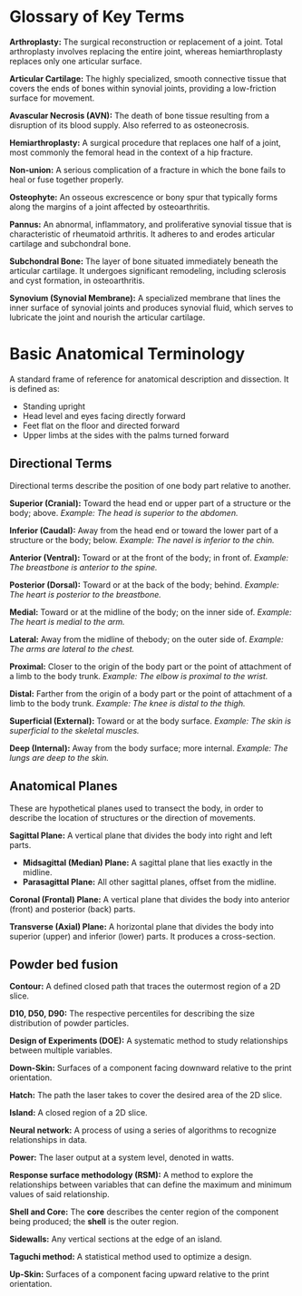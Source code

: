 # Glossary of Key Terms

**Arthroplasty:** The surgical reconstruction or replacement of a joint. Total arthroplasty involves replacing the entire joint, whereas hemiarthroplasty replaces only one articular surface.

**Articular Cartilage:** The highly specialized, smooth connective tissue that covers the ends of bones within synovial joints, providing a low-friction surface for movement.

**Avascular Necrosis (AVN):** The death of bone tissue resulting from a disruption of its blood supply. Also referred to as osteonecrosis.

**Hemiarthroplasty:** A surgical procedure that replaces one half of a joint, most commonly the femoral head in the context of a hip fracture.

**Non-union:** A serious complication of a fracture in which the bone fails to heal or fuse together properly.

**Osteophyte:** An osseous excrescence or bony spur that typically forms along the margins of a joint affected by osteoarthritis.

**Pannus:** An abnormal, inflammatory, and proliferative synovial tissue that is characteristic of rheumatoid arthritis. It adheres to and erodes articular cartilage and subchondral bone.

**Subchondral Bone:** The layer of bone situated immediately beneath the articular cartilage. It undergoes significant remodeling, including sclerosis and cyst formation, in osteoarthritis.

**Synovium (Synovial Membrane):** A specialized membrane that lines the inner surface of synovial joints and produces synovial fluid, which serves to lubricate the joint and nourish the articular cartilage.

# Basic Anatomical Terminology

A standard frame of reference for anatomical description and dissection. It is defined as:
* Standing upright
* Head level and eyes facing directly forward
* Feet flat on the floor and directed forward
* Upper limbs at the sides with the palms turned forward

## Directional Terms

Directional terms describe the position of one body part relative to another.

**Superior (Cranial):** Toward the head end or upper part of a structure or the body; above.
*Example: The head is superior to the abdomen.*

**Inferior (Caudal):** Away from the head end or toward the lower part of a structure or the body; below.
*Example: The navel is inferior to the chin.*

**Anterior (Ventral):** Toward or at the front of the body; in front of.
*Example: The breastbone is anterior to the spine.*

**Posterior (Dorsal):** Toward or at the back of the body; behind.
*Example: The heart is posterior to the breastbone.*

**Medial:** Toward or at the midline of the body; on the inner side of.
*Example: The heart is medial to the arm.*

**Lateral:** Away from the midline of thebody; on the outer side of.
*Example: The arms are lateral to the chest.*

**Proximal:** Closer to the origin of the body part or the point of attachment of a limb to the body trunk.
*Example: The elbow is proximal to the wrist.*

**Distal:** Farther from the origin of a body part or the point of attachment of a limb to the body trunk.
*Example: The knee is distal to the thigh.*

**Superficial (External):** Toward or at the body surface.
*Example: The skin is superficial to the skeletal muscles.*

**Deep (Internal):** Away from the body surface; more internal.
*Example: The lungs are deep to the skin.*


## Anatomical Planes

These are hypothetical planes used to transect the body, in order to describe the location of structures or the direction of movements.

**Sagittal Plane:** A vertical plane that divides the body into right and left parts.
* **Midsagittal (Median) Plane:** A sagittal plane that lies exactly in the midline.
* **Parasagittal Plane:** All other sagittal planes, offset from the midline.

**Coronal (Frontal) Plane:** A vertical plane that divides the body into anterior (front) and posterior (back) parts.

**Transverse (Axial) Plane:** A horizontal plane that divides the body into superior (upper) and inferior (lower) parts. It produces a cross-section.


## Powder bed fusion

**Contour:** A defined closed path that traces the outermost region of a 2D slice.

**D10, D50, D90:** The respective percentiles for describing the size distribution of powder particles.

**Design of Experiments (DOE):** A systematic method to study relationships between multiple variables.

**Down-Skin:** Surfaces of a component facing downward relative to the print orientation.

**Hatch:** The path the laser takes to cover the desired area of the 2D slice.

**Island:** A closed region of a 2D slice.

**Neural network:** A process of using a series of algorithms to recognize relationships in data.

**Power:** The laser output at a system level, denoted in watts.

**Response surface methodology (RSM):** A method to explore the relationships between variables that can define the maximum and minimum values of said relationship.

**Shell and Core:** The **core** describes the center region of the component being produced; the **shell** is the outer region.

**Sidewalls:** Any vertical sections at the edge of an island.

**Taguchi method:** A statistical method used to optimize a design.

**Up-Skin:** Surfaces of a component facing upward relative to the print orientation.
